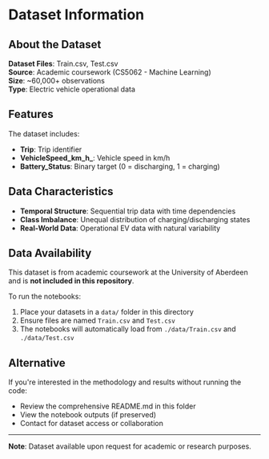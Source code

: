 # Dataset Information

## About the Dataset

**Dataset Files**: Train.csv, Test.csv  
**Source**: Academic coursework (CS5062 - Machine Learning)  
**Size**: ~60,000+ observations  
**Type**: Electric vehicle operational data

## Features

The dataset includes:
- **Trip**: Trip identifier
- **VehicleSpeed_km_h_**: Vehicle speed in km/h
- **Battery_Status**: Binary target (0 = discharging, 1 = charging)

## Data Characteristics

- **Temporal Structure**: Sequential trip data with time dependencies
- **Class Imbalance**: Unequal distribution of charging/discharging states
- **Real-World Data**: Operational EV data with natural variability

## Data Availability

This dataset is from academic coursework at the University of Aberdeen and is **not included in this repository**.

To run the notebooks:
1. Place your datasets in a `data/` folder in this directory
2. Ensure files are named `Train.csv` and `Test.csv`
3. The notebooks will automatically load from `./data/Train.csv` and `./data/Test.csv`

## Alternative

If you're interested in the methodology and results without running the code:
- Review the comprehensive README.md in this folder
- View the notebook outputs (if preserved)
- Contact for dataset access or collaboration

---

**Note**: Dataset available upon request for academic or research purposes.
